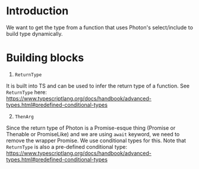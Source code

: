 # Introduction

We want to get the type from a function that uses Photon's select/include to build type dynamically.

# Building blocks

1. `ReturnType`

It is built into TS and can be used to infer the return type of a function. See `ReturnType` here: https://www.typescriptlang.org/docs/handbook/advanced-types.html#predefined-conditional-types

2. `ThenArg`

Since the return type of Photon is a Promise-esque thing (Promise or Thenable or PromiseLike) and we are using `await` keyword, we need to remove the wrapper Promise. We use conditional types for this. Note that `ReturnType` is also a pre-defined conditional type: https://www.typescriptlang.org/docs/handbook/advanced-types.html#predefined-conditional-types

